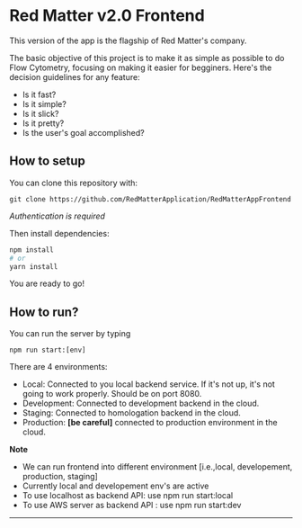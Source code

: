 # Red Matter v2.0 Frontend

This version of the app is the flagship of Red Matter's company.

The basic objective of this project is to make it as simple as possible to do Flow Cytometry, focusing on making it easier for begginers. Here's the decision guidelines for any feature:

- Is it fast?
- Is it simple?
- Is it slick?
- Is it pretty?
- Is the user's goal accomplished?

## How to setup

You can clone this repository with:
```
git clone https://github.com/RedMatterApplication/RedMatterAppFrontend
```
*Authentication is required*

Then install dependencies:
```bash
npm install
# or
yarn install
```

You are ready to go!

## How to run?

You can run the server by typing
```
npm run start:[env]
```

There are 4 environments:
- Local: Connected to you local backend service. If it's not up, it's not going to work properly. Should be on port 8080.
- Development: Connected to development backend in the cloud.
- Staging: Connected to homologation backend in the cloud.
- Production: **[be careful]** connected to production environment in the cloud.

**Note**

- We can run frontend into different environment [i.e.,local, developement, production, staging]
- Currently local and developement env's are active
- To use localhost as backend API: use npm run start:local
- To use AWS server as backend API : use npm run start:dev

---
